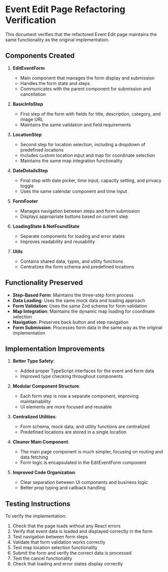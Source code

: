 # Event Edit Page Refactoring Verification

This document verifies that the refactored Event Edit page maintains the same functionality as the original implementation.

## Components Created

1. **EditEventForm**
   - Main component that manages the form display and submission
   - Handles the form state and steps
   - Communicates with the parent component for submission and cancellation

2. **BasicInfoStep**
   - First step of the form with fields for title, description, category, and image URL
   - Maintains the same validation and field requirements

3. **LocationStep**
   - Second step for location selection, including a dropdown of predefined locations
   - Includes custom location input and map for coordinate selection
   - Maintains the same map integration functionality

4. **DateDetailsStep**
   - Final step with date picker, time input, capacity setting, and privacy toggle
   - Uses the same calendar component and time input

5. **FormFooter**
   - Manages navigation between steps and form submission
   - Displays appropriate buttons based on current step

6. **LoadingState & NotFoundState**
   - Separate components for loading and error states
   - Improves readability and reusability

7. **Utils**
   - Contains shared data, types, and utility functions
   - Centralizes the form schema and predefined locations

## Functionality Preserved

- **Step-Based Form**: Maintains the three-step form process
- **Data Loading**: Uses the same mock data and loading approach
- **Form Validation**: Uses the same Zod schema for form validation
- **Map Integration**: Maintains the dynamic map loading for coordinate selection
- **Navigation**: Preserves back button and step navigation
- **Form Submission**: Processes form data in the same way as the original implementation

## Implementation Improvements

1. **Better Type Safety**:
   - Added proper TypeScript interfaces for the event and form data
   - Improved type checking throughout components

2. **Modular Component Structure**:
   - Each form step is now a separate component, improving maintainability
   - UI elements are more focused and reusable

3. **Centralized Utilities**:
   - Form schema, mock data, and utility functions are centralized
   - Predefined locations are stored in a single location

4. **Cleaner Main Component**:
   - The main page component is much simpler, focusing on routing and data fetching
   - Form logic is encapsulated in the EditEventForm component

5. **Improved Code Organization**:
   - Clear separation between UI components and business logic
   - Better prop typing and callback handling

## Testing Instructions

To verify the implementation:
1. Check that the page loads without any React errors
2. Verify that event data is loaded and displayed correctly in the form
3. Test navigation between form steps
4. Validate that form validation works correctly
5. Test map location selection functionality
6. Submit the form and verify the correct data is processed
7. Test the cancel functionality
8. Check that loading and error states display correctly
